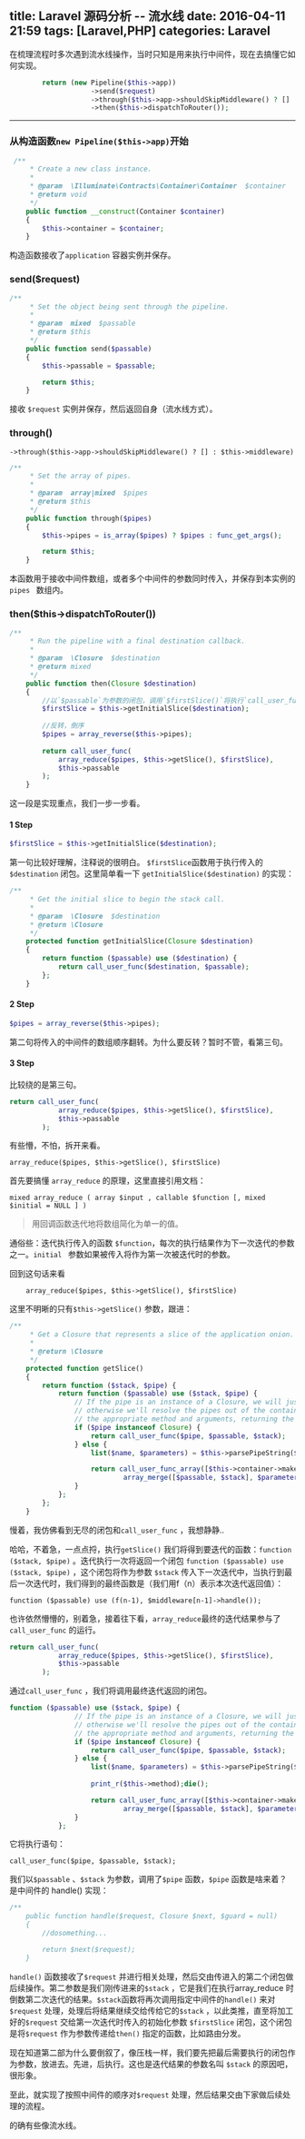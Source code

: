 title: Laravel 源码分析 -- 流水线
date: 2016-04-11 21:59
tags: [Laravel,PHP]
categories: Laravel
---

在梳理流程时多次遇到流水线操作，当时只知是用来执行中间件，现在去搞懂它如何实现。

```php
        return (new Pipeline($this->app))
                    ->send($request)
                    ->through($this->app->shouldSkipMiddleware() ? [] : $this->middleware)
                    ->then($this->dispatchToRouter());
```

<!-- more -->

---

### 从构造函数`new Pipeline($this->app)`开始

```php
 /**
     * Create a new class instance.
     *
     * @param  \Illuminate\Contracts\Container\Container  $container
     * @return void
     */
    public function __construct(Container $container)
    {
        $this->container = $container;
    }
```

构造函数接收了`application` 容器实例并保存。

### send($request)

```php
/**
     * Set the object being sent through the pipeline.
     *
     * @param  mixed  $passable
     * @return $this
     */
    public function send($passable)
    {
        $this->passable = $passable;

        return $this;
    }
```

接收 `$request` 实例并保存，然后返回自身（流水线方式）。 

### through()

    ->through($this->app->shouldSkipMiddleware() ? [] : $this->middleware)

```php
/**
     * Set the array of pipes.
     *
     * @param  array|mixed  $pipes
     * @return $this
     */
    public function through($pipes)
    {
        $this->pipes = is_array($pipes) ? $pipes : func_get_args();

        return $this;
    }
```

本函数用于接收中间件数组，或者多个中间件的参数同时传入，并保存到本实例的`pipes ` 数组内。

### then($this->dispatchToRouter())

```php
/**
     * Run the pipeline with a final destination callback.
     *
     * @param  \Closure  $destination
     * @return mixed
     */
    public function then(Closure $destination)
    {
	    //以`$passable`为参数的闭包，调用`$firstSlice()`将执行`call_user_func($destination, $passable);` 并返回执行结果。
        $firstSlice = $this->getInitialSlice($destination);
        
        //反转，倒序
        $pipes = array_reverse($this->pipes);
        
        return call_user_func(
            array_reduce($pipes, $this->getSlice(), $firstSlice), 
            $this->passable
        );
    }
```

这一段是实现重点，我们一步一步看。

#### 1 Step

```php
$firstSlice = $this->getInitialSlice($destination);
```

第一句比较好理解，注释说的很明白。 `$firstSlice`函数用于执行传入的 `$destination` 闭包。这里简单看一下 `getInitialSlice($destination)` 的实现：



```php
/**
     * Get the initial slice to begin the stack call.
     *
     * @param  \Closure  $destination
     * @return \Closure
     */
    protected function getInitialSlice(Closure $destination)
    {
        return function ($passable) use ($destination) {
            return call_user_func($destination, $passable);
        };
    }
```

#### 2 Step

```php
$pipes = array_reverse($this->pipes);
```

第二句将传入的中间件的数组顺序翻转。为什么要反转？暂时不管，看第三句。

#### 3 Step

比较绕的是第三句。

```php
return call_user_func(
            array_reduce($pipes, $this->getSlice(), $firstSlice), 
            $this->passable
        );
```

有些懵，不怕，拆开来看。

    array_reduce($pipes, $this->getSlice(), $firstSlice)

首先要搞懂 `array_reduce` 的原理，这里直接引用文档：

    mixed array_reduce ( array $input , callable $function [, mixed $initial = NULL ] )

>用回调函数迭代地将数组简化为单一的值。

通俗些：迭代执行传入的函数 `$function`，每次的执行结果作为下一次迭代的参数之一。`initial ` 参数如果被传入将作为第一次被迭代时的参数。

回到这句话来看

        array_reduce($pipes, $this->getSlice(), $firstSlice)

这里不明晰的只有`$this->getSlice()` 参数，跟进：

```php
/**
     * Get a Closure that represents a slice of the application onion.
     *
     * @return \Closure
     */
    protected function getSlice()
    {
        return function ($stack, $pipe) {
            return function ($passable) use ($stack, $pipe) {
                // If the pipe is an instance of a Closure, we will just call it directly but
                // otherwise we'll resolve the pipes out of the container and call it with
                // the appropriate method and arguments, returning the results back out.
                if ($pipe instanceof Closure) {
                    return call_user_func($pipe, $passable, $stack);
                } else {
                    list($name, $parameters) = $this->parsePipeString($pipe);

                    return call_user_func_array([$this->container->make($name), $this->method],
                            array_merge([$passable, $stack], $parameters));
                }
            };
        };
    }
```

慢着，我仿佛看到无尽的闭包和`call_user_func` ，我想静静..

哈哈，不着急，一点点捋，执行`getSlice()` 我们将得到要迭代的函数：`function ($stack, $pipe)` 。迭代执行一次将返回一个闭包 `function ($passable) use ($stack, $pipe)` ，这个闭包将作为参数 `$stack` 传入下一次迭代中，当执行到最后一次迭代时，我们得到的最终函数是（我们用f（n）表示本次迭代返回值）：

	function ($passable) use (f(n-1), $middleware[n-1]->handle());


也许依然懵懵的，别着急，接着往下看，`array_reduce`最终的迭代结果参与了`call_user_func` 的运行。

```php
return call_user_func(
            array_reduce($pipes, $this->getSlice(), $firstSlice), 
            $this->passable
        );
```

通过`call_user_func` ，我们将调用最终迭代返回的闭包。

```php
function ($passable) use ($stack, $pipe) {
                // If the pipe is an instance of a Closure, we will just call it directly but
                // otherwise we'll resolve the pipes out of the container and call it with
                // the appropriate method and arguments, returning the results back out.
                if ($pipe instanceof Closure) {
                    return call_user_func($pipe, $passable, $stack);
                } else {
                    list($name, $parameters) = $this->parsePipeString($pipe);
                    
                    print_r($this->method);die();

                    return call_user_func_array([$this->container->make($name), $this->method],
                            array_merge([$passable, $stack], $parameters));
                }
            };
```

它将执行语句：

    call_user_func($pipe, $passable, $stack);

我们以`$passable` 、`$stack` 为参数，调用了`$pipe` 函数，`$pipe` 函数是啥来着？ 是中间件的 handle() 实现：

```php
/**
    public function handle($request, Closure $next, $guard = null)
    {
	    //dosomething...

        return $next($request);
    }
```

`handle()` 函数接收了`$request` 并进行相关处理，然后交由传进入的第二个闭包做后续操作。第二参数是我们刚传进来的`$stack`  ，它是我们在执行array_reduce 时倒数第二次迭代的结果。`$stack`函数将再次调用指定中间件的`handle()` 来对`$request` 处理，处理后将结果继续交给传给它的`$stack` ，以此类推，直至将加工好的`$request` 交给第一次迭代时传入的初始化参数 `$firstSlice` 闭包，这个闭包是将`$request` 作为参数传递给`then()` 指定的函数，比如路由分发。

现在知道第二部为什么要倒叙了，像压栈一样，我们要先把最后需要执行的闭包作为参数，放进去。先进，后执行。这也是迭代结果的参数名叫 `$stack` 的原因吧，很形象。

至此，就实现了按照中间件的顺序对`$request` 处理，然后结果交由下家做后续处理的流程。

的确有些像流水线。

